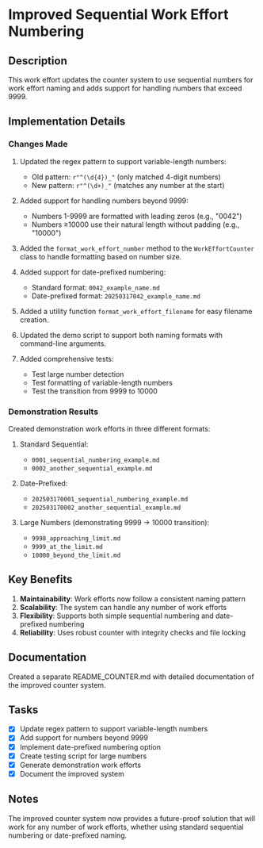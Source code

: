 # Improved Sequential Work Effort Numbering

## Description

This work effort updates the counter system to use sequential numbers for work effort naming and adds support for handling numbers that exceed 9999.

## Implementation Details

### Changes Made

1. Updated the regex pattern to support variable-length numbers:
   - Old pattern: `r"^(\d{4})_"` (only matched 4-digit numbers)
   - New pattern: `r"^(\d+)_"` (matches any number at the start)

2. Added support for handling numbers beyond 9999:
   - Numbers 1-9999 are formatted with leading zeros (e.g., "0042")
   - Numbers ≥10000 use their natural length without padding (e.g., "10000")

3. Added the `format_work_effort_number` method to the `WorkEffortCounter` class to handle formatting based on number size.

4. Added support for date-prefixed numbering:
   - Standard format: `0042_example_name.md`
   - Date-prefixed format: `20250317042_example_name.md`

5. Added a utility function `format_work_effort_filename` for easy filename creation.

6. Updated the demo script to support both naming formats with command-line arguments.

7. Added comprehensive tests:
   - Test large number detection
   - Test formatting of variable-length numbers
   - Test the transition from 9999 to 10000

### Demonstration Results

Created demonstration work efforts in three different formats:

1. Standard Sequential:
   - `0001_sequential_numbering_example.md`
   - `0002_another_sequential_example.md`

2. Date-Prefixed:
   - `202503170001_sequential_numbering_example.md`
   - `202503170002_another_sequential_example.md`

3. Large Numbers (demonstrating 9999 → 10000 transition):
   - `9998_approaching_limit.md`
   - `9999_at_the_limit.md`
   - `10000_beyond_the_limit.md`

## Key Benefits

1. **Maintainability**: Work efforts now follow a consistent naming pattern
2. **Scalability**: The system can handle any number of work efforts
3. **Flexibility**: Supports both simple sequential numbering and date-prefixed numbering
4. **Reliability**: Uses robust counter with integrity checks and file locking

## Documentation

Created a separate README_COUNTER.md with detailed documentation of the improved counter system.

## Tasks

- [x] Update regex pattern to support variable-length numbers
- [x] Add support for numbers beyond 9999
- [x] Implement date-prefixed numbering option
- [x] Create testing script for large numbers
- [x] Generate demonstration work efforts
- [x] Document the improved system

## Notes

The improved counter system now provides a future-proof solution that will work for any number of work efforts, whether using standard sequential numbering or date-prefixed naming.